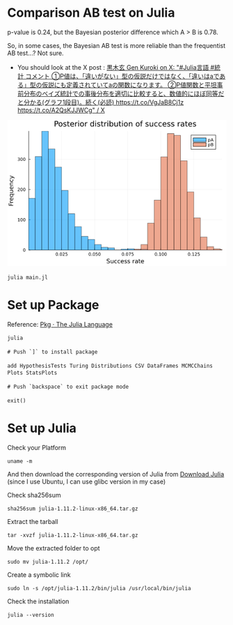 # Comparison AB test on Julia

p-value is 0.24, but the Bayesian posterior difference which A > B is 0.78.

So, in some cases, the Bayesian AB test is more reliable than the frequentist AB test...? Not sure.

- You should look at the X post : [黒木玄 Gen Kuroki on X: "#Julia言語 #統計 コメント ①P値は、「違いがない」型の仮説だけではなく、「違いはaである」型の仮説にも定義されていてaの関数になります。 ②P値関数と平坦事前分布のベイズ統計での事後分布を適切に比較すると、数値的にほぼ同等だと分かる(グラフ1段目)。続く(必読) https://t.co/VgJaB8Cj1z https://t.co/A2QsKJJWCg" / X](https://x.com/genkuroki/status/1869270908357214335)

![Comparison based on Bayesian AB test](./results/posterior_diff.png)

```
julia main.jl
```

# Set up Package

Reference: [Pkg · The Julia Language](https://docs.julialang.org/en/v1/stdlib/Pkg/)

```
julia

# Push `]` to install package

add HypothesisTests Turing Distributions CSV DataFrames MCMCChains Plots StatsPlots

# Push `backspace` to exit package mode

exit()
```

# Set up Julia

Check your Platform

```
uname -m
```

And then download the corresponding version of Julia from [Download Julia](https://julialang.org/downloads/) (since I use Ubuntu, I can use glibc version in my case)

Check sha256sum
```
sha256sum julia-1.11.2-linux-x86_64.tar.gz
```

Extract the tarball
```
tar -xvzf julia-1.11.2-linux-x86_64.tar.gz
```

Move the extracted folder to opt
```
sudo mv julia-1.11.2 /opt/
```

Create a symbolic link
```
sudo ln -s /opt/julia-1.11.2/bin/julia /usr/local/bin/julia
```

Check the installation
```
julia --version
```
